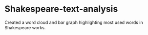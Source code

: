 # Shakespeare-text-analysis
Created a word cloud and bar graph highlighting most used words in Shakespeare works.
